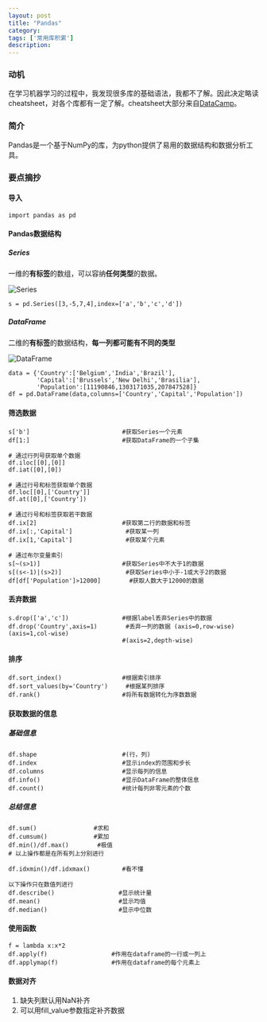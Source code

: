 ```yaml
---
layout: post
title: "Pandas"
category: 
tags: ['常用库积累']
description: 
---
```


### 动机

在学习机器学习的过程中，我发现很多库的基础语法，我都不了解。因此决定略读cheatsheet，对各个库都有一定了解。cheatsheet大部分来自[DataCamp](https://www.datacamp.com/community/data-science-cheatsheets)。 

### 简介

Pandas是一个基于NumPy的库，为python提供了易用的数据结构和数据分析工具。

### 要点摘抄

#### 导入

```
import pandas as pd
```

#### Pandas数据结构

##### Series

一维的**有标签**的数组，可以容纳**任何类型**的数据。

![Series](http://chenjunbo-image.oss-cn-beijing.aliyuncs.com/18-7-27/36046583.jpg)

```
s = pd.Series([3,-5,7,4],index=['a','b','c','d'])
```

##### DataFrame

二维的**有标签**的数据结构，**每一列都可能有不同的类型**

![DataFrame](http://chenjunbo-image.oss-cn-beijing.aliyuncs.com/18-7-27/3178071.jpg)

```
data = {'Country':['Belgium','India','Brazil'],
		'Capital':['Brussels','New Delhi','Brasilia'],
		'Population':[11190846,1303171035,207847528]}
df = pd.DataFrame(data,columns=['Country','Capital','Population'])
```

#### 筛选数据

```
s['b']							#获取Series一个元素
df[1:]							#获取DataFrame的一个子集

# 通过行列号获取单个数据
df.iloc[[0],[0]]
df.iat([0],[0])

# 通过行号和标签获取单个数据
df.loc[[0],['Country']]
df.at([0],['Country'])

# 通过行号和标签获取若干数据
df.ix[2]						#获取第二行的数据和标签
df.ix[:,'Capital']			 	 #获取某一列
df.ix[1,'Capital']				 #获取某个元素

# 通过布尔变量索引
s[~(s>1)]						#获取Series中不大于1的数据
s[(s<-1)|(s>2)]					 #获取Series中小于-1或大于2的数据
df[df['Population']>12000]		  #获取人数大于12000的数据
```

#### 丢弃数据

```
s.drop(['a','c'])				#根据label丢弃Series中的数据
df.drop('Country',axis=1)		 #丢弃一列的数据 (axis=0,row-wise)(axis=1,col-wise)
							    #(axis=2,depth-wise)
```

#### 排序

```
df.sort_index()					#根据索引排序
df.sort_values(by='Country')	 #根据某列排序
df.rank()						#将所有数据转化为序数数据
```

#### 获取数据的信息

##### 基础信息

```
df.shape						#(行，列)
df.index						#显示index的范围和步长
df.columns						#显示每列的信息
df.info()						#显示DataFrame的整体信息
df.count()						#统计每列非零元素的个数
```

##### 总结信息

```
df.sum()				#求和		
df.cumsum()				#累加		
df.min()/df.max()		 #极值
# 以上操作都是在所有列上分别进行

df.idxmin()/df.idxmax()			#看不懂

以下操作只在数值列进行
df.describe()				   #显示统计量
df.mean()					   #显示均值
df.median()					   #显示中位数
```

#### 使用函数

```
f = lambda x:x*2
df.apply(f)					 #作用在dataframe的一行或一列上
df.applymap(f)				 #作用在dataframe的每个元素上
```

#### 数据对齐

1. 缺失列默认用NaN补齐
2. 可以用fill_value参数指定补齐数据



